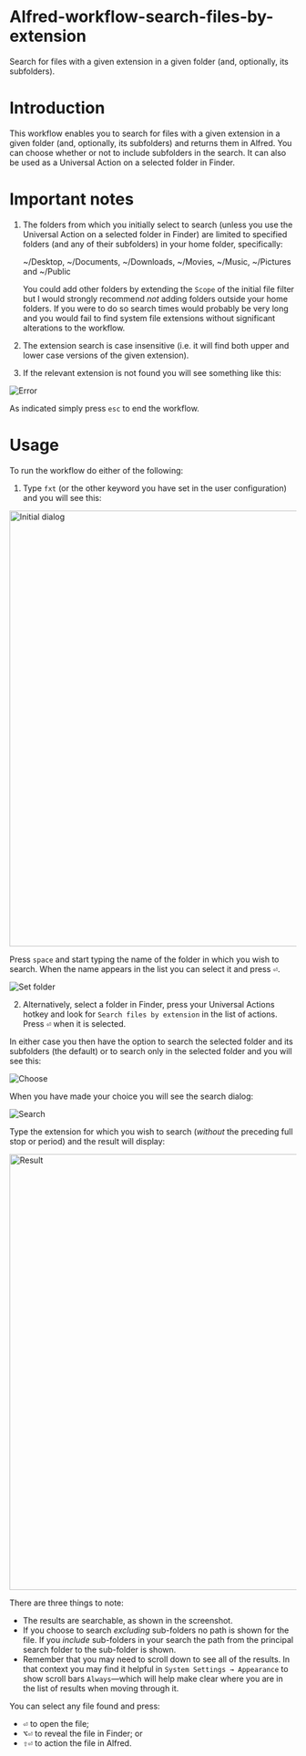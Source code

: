 # Alfred-workflow-search-files-by-extension
Search for files with a given extension in a given folder (and, optionally, its subfolders).

# Introduction

This workflow enables you to search for files with a given extension in a given folder (and, optionally, its subfolders) and returns them in Alfred. You can choose whether or not to include subfolders in the search. It can also be used as a Universal Action on a selected folder in Finder.

# Important notes

1. The folders from which you initially select to search (unless you use the Universal Action on a selected folder in Finder) are limited to specified folders (and any of their subfolders) in your home folder, specifically:

	~/Desktop, ~/Documents, ~/Downloads, ~/Movies, ~/Music, ~/Pictures and ~/Public  

	You could add other folders by extending the `Scope` of the initial file filter but I would strongly recommend *not* adding folders outside your home folders. If you were to do so search times would probably be very long and you would fail to find system file extensions without significant alterations to the workflow.

2. The extension search is case insensitive (i.e. it will find both upper and lower case versions of the given extension). 

3. If the relevant extension is not found you will see something like this:

![Error](https://github.com/user-attachments/assets/56ade17f-6668-488e-811f-2de5237eef02)


As indicated simply press `esc` to end the workflow.

# Usage

To run the workflow do either of the following:

1. Type `fxt` (or the other keyword you have set in the user configuration) and you will see this:

<img width="764" alt="Initial dialog" src="https://github.com/user-attachments/assets/dc0e382c-8b3b-4461-bbec-076c1b5e5512">


Press `space` and start typing the name of the folder in which you wish to search. When the name appears in the list you can select it and press <kbd>⏎</kbd>.

![Set folder](https://github.com/user-attachments/assets/bfca5a1e-e01f-4d4d-a8c3-d9cc8c659b0c)


2. Alternatively, select a folder in Finder, press your Universal Actions hotkey and look for `Search files by extension` in the list of actions. Press <kbd>⏎</kbd> when it is selected.


In either case you then have the option to search the selected folder and its subfolders (the default) or to search only in the selected folder and you will see this:

![Choose](https://github.com/user-attachments/assets/09dd5798-d70a-4c58-b459-108c2d76f5c8)


When you have made your choice you will see the search dialog:

![Search](https://github.com/user-attachments/assets/6801751f-7956-4712-a991-fede1fe0c543)


Type the extension for which you wish to search (*without* the preceding full stop or period) and the result will display:

<img width="764" alt="Result" src="https://github.com/user-attachments/assets/7d4ddda6-5a28-43cb-8fd0-38ebc026586b">


There are three things to note:

- The results are searchable, as shown in the screenshot.
- If you choose to search *excluding* sub-folders no path is shown for the file. If you *include* sub-folders in your search the path from the principal search folder to the sub-folder is shown.
- Remember that you may need to scroll down to see all of the results. In that context you may find it helpful in `System Settings → Appearance` to show scroll bars `Always`—which will help make clear where you are in the list of results when moving through it.

You can select any file found and press:

- <kbd>⏎</kbd> to open the file;
- <kbd>⌥</kbd><kbd>⏎</kbd> to reveal the file in Finder; or
- <kbd>⇧</kbd><kbd>⏎</kbd> to action the file in Alfred.
